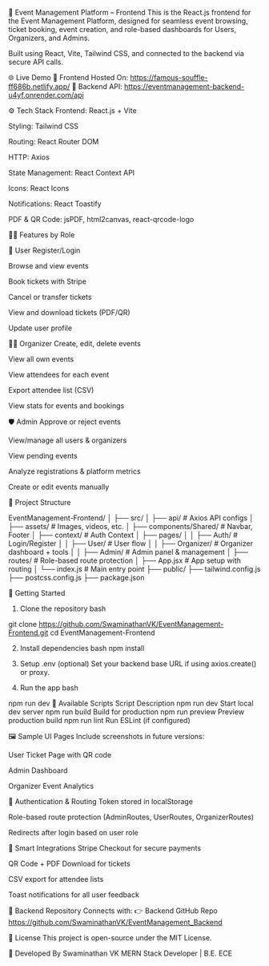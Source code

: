 🎉 Event Management Platform – Frontend
This is the React.js frontend for the Event Management Platform, designed for seamless event browsing, ticket booking, event creation, and role-based dashboards for Users, Organizers, and Admins.

Built using React, Vite, Tailwind CSS, and connected to the backend via secure API calls.

🌐 Live Demo
🔗 Frontend Hosted On: https://famous-souffle-ff686b.netlify.app/
🔗 Backend API: https://eventmanagement-backend-u4yf.onrender.com/api

⚙️ Tech Stack
Frontend: React.js + Vite

Styling: Tailwind CSS

Routing: React Router DOM

HTTP: Axios

State Management: React Context API

Icons: React Icons

Notifications: React Toastify

PDF & QR Code: jsPDF, html2canvas, react-qrcode-logo

🧑‍💻 Features by Role

👤 User
Register/Login

Browse and view events

Book tickets with Stripe

Cancel or transfer tickets

View and download tickets (PDF/QR)

Update user profile

🧑‍💼 Organizer
Create, edit, delete events

View all own events

View attendees for each event

Export attendee list (CSV)

View stats for events and bookings

🛡️ Admin
Approve or reject events

View/manage all users & organizers

View pending events

Analyze registrations & platform metrics

Create or edit events manually

🧩 Project Structure

EventManagement-Frontend/
│
├── src/
│   ├── api/                # Axios API configs
│   ├── assets/             # Images, videos, etc.
│   ├── components/Shared/  # Navbar, Footer
│   ├── context/            # Auth Context
│   ├── pages/
│   │   ├── Auth/           # Login/Register
│   │   ├── User/           # User flow
│   │   ├── Organizer/      # Organizer dashboard + tools
│   │   ├── Admin/          # Admin panel & management
│   ├── routes/             # Role-based route protection
│   ├── App.jsx             # App setup with routing
│   └── index.js            # Main entry point
├── public/
├── tailwind.config.js
├── postcss.config.js
├── package.json

🚀 Getting Started
1. Clone the repository
bash

git clone https://github.com/SwaminathanVK/EventManagement-Frontend.git
cd EventManagement-Frontend

2. Install dependencies
bash
npm install

4. Setup .env (optional)
Set your backend base URL if using axios.create() or proxy.

4. Run the app
bash

npm run dev
🧪 Available Scripts
Script	Description
npm run dev	Start local dev server
npm run build	Build for production
npm run preview	Preview production build
npm run lint	Run ESLint (if configured)

🖼 Sample UI Pages
Include screenshots in future versions:

User Ticket Page with QR code

Admin Dashboard

Organizer Event Analytics

🔐 Authentication & Routing
Token stored in localStorage

Role-based route protection (AdminRoutes, UserRoutes, OrganizerRoutes)

Redirects after login based on user role

🧠 Smart Integrations
Stripe Checkout for secure payments

QR Code + PDF Download for tickets

CSV export for attendee lists

Toast notifications for all user feedback

🔗 Backend Repository
Connects with:
👉 Backend GitHub Repo
https://github.com/SwaminathanVK/EventManagement_Backend

📄 License
This project is open-source under the MIT License.

🙌 Developed By
Swaminathan VK
MERN Stack Developer | B.E. ECE
